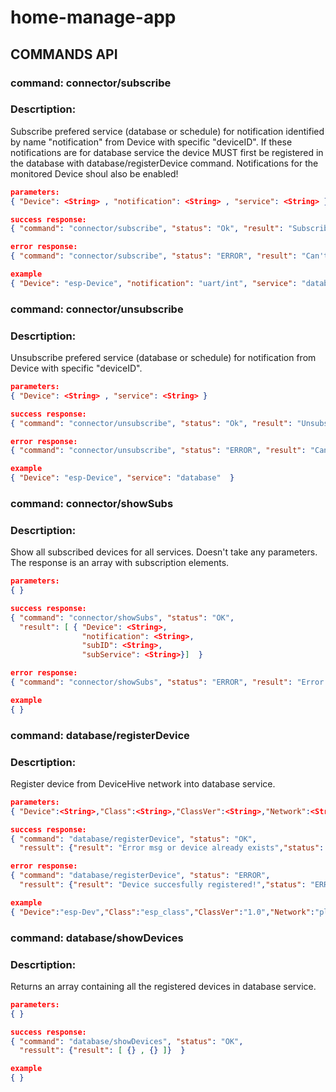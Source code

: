 # home-manage-app
## COMMANDS API

### command: connector/subscribe

### Descrtiption:
Subscribe prefered service (database or schedule) for notification identified by name "notification"
from Device with specific "deviceID". If these notifications are for database service the device MUST first
be registered in the database with database/registerDevice command. Notifications for the monitored Device shoul
also be enabled!

```json
parameters:
{ "Device": <String> , "notification": <String> , "service": <String> }

success response:
{ "command": "connector/subscribe", "status": "Ok", "result": "Subscribe Done!" }

error response:
{ "command": "connector/subscribe", "status": "ERROR", "result": "Can't subscribe for device!" }

example
{ "Device": "esp-Device", "notification": "uart/int", "service": "database"  }
```

### command: connector/unsubscribe

### Descrtiption:
Unsubscribe prefered service (database or schedule) for notification from Device with specific "deviceID".

```json
parameters:
{ "Device": <String> , "service": <String> }

success response:
{ "command": "connector/unsubscribe", "status": "Ok", "result": "Unsubscribe Done!" }

error response:
{ "command": "connector/unsubscribe", "status": "ERROR", "result": "Can't unsubscribe for device!" }

example
{ "Device": "esp-Device", "service": "database"  }
```

### command: connector/showSubs

### Descrtiption:
Show all subscribed devices for all services. Doesn't take any parameters.
The response is an array with subscription elements.

```json
parameters:
{ }

success response:
{ "command": "connector/showSubs", "status": "OK", 
  "result": [ { "Device": <String>,
                "notification": <String>,
                "subID": <String>,
                "subService": <String>}]  }

error response:
{ "command": "connector/showSubs", "status": "ERROR", "result": "Error!" }

example
{ }
```
### command: database/registerDevice

### Descrtiption:
Register device from DeviceHive network into database service.

```json
parameters:
{ "Device":<String>,"Class":<String>,"ClassVer":<String>,"Network":<String>}

success response:
{ "command": "database/registerDevice", "status": "OK", 
  "ressult": {"result": "Error msg or device already exists","status": "OK"}  }

error response:
{ "command": "database/registerDevice", "status": "ERROR", 
  "ressult": {"result": "Device succesfully registered!","status": "ERROR"}  }

example
{ "Device":"esp-Dev","Class":"esp_class","ClassVer":"1.0","Network":"playground"}

```

### command: database/showDevices

### Descrtiption:
Returns an array containing all the registered devices in database service.

```json
parameters:
{ }

success response:
{ "command": "database/showDevices", "status": "OK", 
  "ressult": {"result": [ {} , {} ]}  }

example
{ }

```
